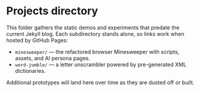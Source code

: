 # Projects directory

This folder gathers the static demos and experiments that predate the current Jekyll blog.
Each subdirectory stands alone, so links work when hosted by GitHub Pages:

- `minesweeper/` &mdash; the refactored browser Minesweeper with scripts, assets, and AI persona pages.
- `word-jumble/` &mdash; a letter unscrambler powered by pre-generated XML dictionaries.

Additional prototypes will land here over time as they are dusted off or built.
